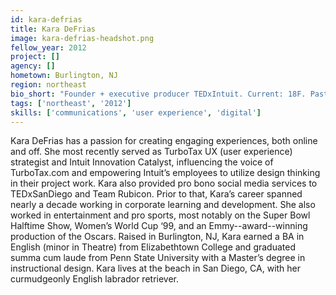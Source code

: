 ```yaml
---
id: kara-defrias
title: Kara DeFrias
image: kara-defrias-headshot.png
fellow_year: 2012
project: []
agency: []
hometown: Burlington, NJ
region: northeast
bio_short: "Founder + executive producer TEDxIntuit. Current: 18F. Past: TurboTax, Oscars, Super Bowl. 2nd grade report card: Kara likes to talk. A lot."
tags: ['northeast', '2012']
skills: ['communications', 'user experience', 'digital']
---
```


Kara DeFrias has a passion for creating engaging experiences, both online and off. She most recently served as TurboTax UX (user experience) strategist and Intuit Innovation Catalyst, influencing the voice of TurboTax.com and empowering Intuit’s employees to utilize design thinking in their project work. Kara also provided pro bono social media services to TEDxSanDiego and Team Rubicon. Prior to that, Kara’s career spanned nearly a decade working in corporate learning and development. She also worked in entertainment and pro sports, most notably on the Super Bowl Halftime Show, Women’s World Cup ‘99, and an Emmy--award--winning production of the Oscars. Raised in Burlington, NJ, Kara earned a BA in English (minor in Theatre) from Elizabethtown College and graduated summa cum laude from Penn State University with a Master’s degree in instructional design. Kara lives at the beach in San Diego, CA, with her curmudgeonly English labrador retriever.
